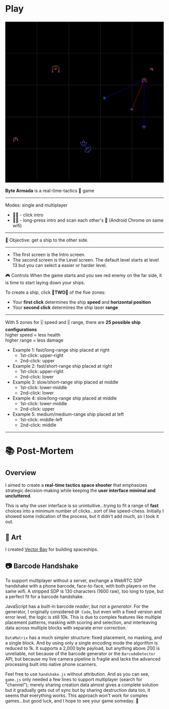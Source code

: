 <h1><a href="https://bacionejs.github.io/byte-armada/" style="text-decoration: none; color: inherit;">Play</a></h1>

[![Demo – Click to Play](README.jpg)](https://bacionejs.github.io/byte-armada/)

**Byte Armada** is a real-time-tactics 🚀 game

---
Modes: single and multiplayer

- 🚀🤖 - click intro  
- 🚀🚀 - long-press intro and scan each other's 📱 (Android Chrome on same wifi)

---

🥅 Objective: get a ship to the other side.

---
- The first screen is the Intro screen.
- The second screen is the Level screen. The default level starts at level 13 but you can select a easier or harder level.

🎮 Controls
When the game starts and you see red enemy on the far side, it is time to start laying down your ships.  

To create a ship, click 🚨**TWO**🚨 of the five zones:

- Your **first click** determines the ship **speed** and **horizontal position**
- Your **second click** determines the ship laser **range**  

---
With 5 zones for 🎚️ speed and 🎚️ range, there are **25 possible ship configurations**  
higher speed = less health  
higher range = less damage  

- Example 1: fast/long-range ship placed at right
  - 1st-click: upper-right
  - 2nd-click: upper
- Example 2: fast/short-range ship placed at right
  - 1st-click: upper-right
  - 2nd-click: lower
- Example 3: slow/short-range ship placed at middle
  - 1st-click: lower-middle
  - 2nd-click: lower
- Example 4: slow/long-range ship placed at middle
  - 1st-click: lower-middle
  - 2nd-click: upper
- Example 5: medium/medium-range ship placed at left
  - 1st-click: middle-left
  - 2nd-click: middle


---

# 📚 Post-Mortem

## Overview

I aimed to create a **real-time tactics space shooter** that emphasizes strategic decision-making while keeping the **user interface minimal and uncluttered**.  

This is why the user interface is so unintuitive...trying to fit a range of **fast** choices into a minimum number of clicks...sort of like speed-chess. Initially I showed some indication of the process, but it didn't add much, so I took it out.

## 🎨 Art

I created [Vector Bay](//github.com/bacionejs/vectorbay) for building spaceships.

## 📷 Barcode Handshake

To support multiplayer without a server, exchange a WebRTC SDP handshake with a phone barcode, face-to-face, with both players on the same wifi. A stripped SDP is 130 characters (1600 raw), too long to type, but a perfect fit for a barcode handshake.

JavaScript has a built-in barcode *reader*, but not a *generator*. For the generator, I originally considered `QR Code`, but even with a fixed version and error level, the logic is still 10k. This is due to complex features like multiple placement patterns, masking with scoring and selection, and interleaving data across multiple blocks with separate error correction.

`DataMatrix` has a much simpler structure: fixed placement, no masking, and a single block. And 
by using only a single encoding mode the algorithm is reduced to 1k. It supports a 2,000 byte payload, but anything above 200 is unreliable, not because of the barcode generator or the `BarcodeDetector` API, but because my live camera pipeline is fragile and lacks the advanced processing built into native phone scanners.

Feel free to use `handshake.js` without attribution. And as you can see, `game.js` only needed a few lines to support multiplayer (search for "channel"); merely sharing creation data almost gives a complete solution but it gradually gets out of sync but by sharing destruction data too, it seems that everything works. This approach won't work for complex games...but good luck, and I hope to see your game someday. 🥳



